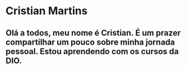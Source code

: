 
<h1>
  Cristian Martins
</h1>
<h2> 
Olá a todos, meu nome é Cristian. É um prazer compartilhar um pouco sobre minha jornada pessoal. Estou aprendendo com os cursos da DIO.
</h2>
